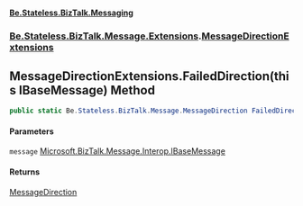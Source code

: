 #### [Be.Stateless.BizTalk.Messaging](README.md 'README')
### [Be.Stateless.BizTalk.Message.Extensions](Be.Stateless.BizTalk.Message.Extensions.md 'Be.Stateless.BizTalk.Message.Extensions').[MessageDirectionExtensions](MessageDirectionExtensions.md 'Be.Stateless.BizTalk.Message.Extensions.MessageDirectionExtensions')

## MessageDirectionExtensions.FailedDirection(this IBaseMessage) Method

```csharp
public static Be.Stateless.BizTalk.Message.MessageDirection FailedDirection(this Microsoft.BizTalk.Message.Interop.IBaseMessage message);
```
#### Parameters

<a name='Be.Stateless.BizTalk.Message.Extensions.MessageDirectionExtensions.FailedDirection(thisMicrosoft.BizTalk.Message.Interop.IBaseMessage).message'></a>

`message` [Microsoft.BizTalk.Message.Interop.IBaseMessage](https://docs.microsoft.com/en-us/dotnet/api/Microsoft.BizTalk.Message.Interop.IBaseMessage 'Microsoft.BizTalk.Message.Interop.IBaseMessage')

#### Returns
[MessageDirection](MessageDirection.md 'Be.Stateless.BizTalk.Message.MessageDirection')